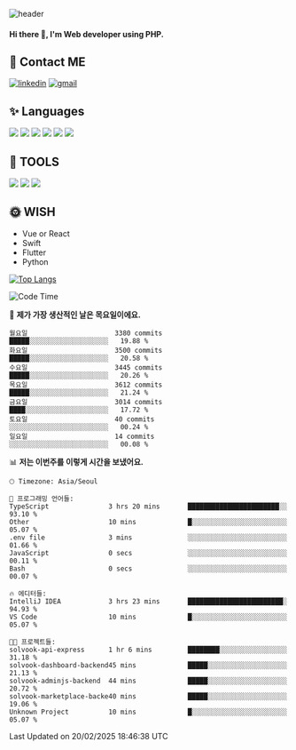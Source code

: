 ![header](https://capsule-render.vercel.app/api?type=waving&color=auto&height=300&section=header&text=Elin&fontSize=90&animation=twinkling)

#### Hi there 👋, I'm <b>Web developer</b> using PHP. ####

<!--
- 🔭 I’m currently working on Uniwill
- 🌱 I’m currently learning Vue or React or Python.
-->

<!---#### I am PHP developer --->

## 💌 Contact ME ###
[<img src='https://img.shields.io/badge/-EunjiKo-%230A66C2?style=flat-square&logo=LinkedIn&logoColor=white' alt='linkedin'>](https://www.linkedin.com/in/https://www.linkedin.com/in/eunji-ko-00a907164//)  [<img src='https://img.shields.io/badge/-einee214%40gmail.com-%23EA4335?style=flat-square&logo=Gmail&logoColor=white' alt='gmail'>](einee214@gmail.com)  


## ✨ Languages
<img src='https://img.shields.io/badge/-PHP-%23777BB4?style=for-the-badge&logo=PHP&logoColor=white'> <img src='https://img.shields.io/badge/-Laravel-%23FF2D20?style=for-the-badge&logo=Laravel&logoColor=white'> <img src='https://img.shields.io/badge/Jquery-%230769AD?style=for-the-badge&logo=Jquery&logoColor=white'> <img src='https://img.shields.io/badge/CSS3-%231572B6?style=for-the-badge&logo=CSS3&logoColor=white'> <img src='https://img.shields.io/badge/Bootstrap-%237952B3?style=for-the-badge&logo=Bootstrap&logoColor=white' > <img src='https://img.shields.io/badge/MySQL-%234479A1?style=for-the-badge&logo=MySQL&logoColor=white' >

## 🌷 TOOLS
<img src='https://img.shields.io/badge/PHPSTORM-%23000000?style=for-the-badge&logo=PhpStorm&logoColor=white' > <img src='https://img.shields.io/badge/GitLab-%23FCA121?style=for-the-badge&logo=GitLab&logoColor=white' > <img src='https://img.shields.io/badge/GitHub-%23181717?style=for-the-badge&logo=GitHub&logoColor=white'>


## 🌞 WISH
- Vue or React
- Swift
- Flutter
- Python


[![Top Langs](https://github-readme-stats.vercel.app/api/top-langs/?username=ein214&layout=compact)](https://github.com/anuraghazra/github-readme-stats)

<!--START_SECTION:waka-->
![Code Time](http://img.shields.io/badge/Code%20Time-4%2C049%20hrs%2043%20mins-blue)

📅 **제가 가장 생산적인 날은 목요일이에요.** 

```text
월요일                      3380 commits        █████░░░░░░░░░░░░░░░░░░░░   19.88 % 
화요일                      3500 commits        █████░░░░░░░░░░░░░░░░░░░░   20.58 % 
수요일                      3445 commits        █████░░░░░░░░░░░░░░░░░░░░   20.26 % 
목요일                      3612 commits        █████░░░░░░░░░░░░░░░░░░░░   21.24 % 
금요일                      3014 commits        ████░░░░░░░░░░░░░░░░░░░░░   17.72 % 
토요일                      40 commits          ░░░░░░░░░░░░░░░░░░░░░░░░░   00.24 % 
일요일                      14 commits          ░░░░░░░░░░░░░░░░░░░░░░░░░   00.08 % 
```


📊 **저는 이번주를 이렇게 시간을 보냈어요.** 

```text
🕑︎ Timezone: Asia/Seoul

💬 프로그래밍 언어들: 
TypeScript               3 hrs 20 mins       ███████████████████████░░   93.10 % 
Other                    10 mins             █░░░░░░░░░░░░░░░░░░░░░░░░   05.07 % 
.env file                3 mins              ░░░░░░░░░░░░░░░░░░░░░░░░░   01.66 % 
JavaScript               0 secs              ░░░░░░░░░░░░░░░░░░░░░░░░░   00.11 % 
Bash                     0 secs              ░░░░░░░░░░░░░░░░░░░░░░░░░   00.07 % 

🔥 에디터들: 
IntelliJ IDEA            3 hrs 23 mins       ████████████████████████░   94.93 % 
VS Code                  10 mins             █░░░░░░░░░░░░░░░░░░░░░░░░   05.07 % 

🐱‍💻 프로젝트들: 
solvook-api-express      1 hr 6 mins         ████████░░░░░░░░░░░░░░░░░   31.18 % 
solvook-dashboard-backend45 mins             █████░░░░░░░░░░░░░░░░░░░░   21.13 % 
solvook-adminjs-backend  44 mins             █████░░░░░░░░░░░░░░░░░░░░   20.72 % 
solvook-marketplace-backe40 mins             █████░░░░░░░░░░░░░░░░░░░░   19.06 % 
Unknown Project          10 mins             █░░░░░░░░░░░░░░░░░░░░░░░░   05.07 % 
```


 Last Updated on 20/02/2025 18:46:38 UTC
<!--END_SECTION:waka-->

<!---![GitHub stats](https://github-readme-stats.vercel.app/api?username=ein214&show_icons=true&theme=dracula)  --->



